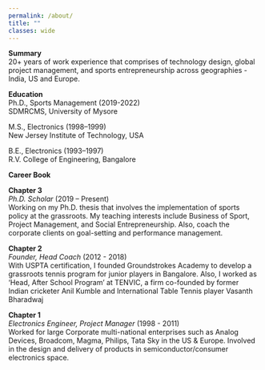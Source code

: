 ```yaml
---
permalink: /about/
title: ""
classes: wide
---
```

**Summary**  
20+ years of work experience that comprises of technology design, global project management, and sports 
entrepreneurship across geographies - India, US and Europe.

**Education**  
Ph.D., Sports Management (2019-2022)  
SDMRCMS, University of Mysore

M.S., Electronics (1998–1999)  
New Jersey Institute of Technology, USA

B.E., Electronics (1993–1997)  
R.V. College of Engineering, Bangalore

**Career Book**  

**Chapter 3**  
*Ph.D. Scholar* (2019 – Present)  
Working on my Ph.D. thesis that involves the implementation of sports policy at the grassroots. My teaching interests include Business of Sport, Project Management, and Social Entrepreneurship. Also, coach the corporate clients on goal-setting and performance management. 

**Chapter 2**  
*Founder, Head Coach* (2012 - 2018)  
With USPTA certification, I founded Groundstrokes Academy to develop a grassroots tennis program for junior players in Bangalore. Also, I worked as ‘Head, After School Program’ at TENVIC, a firm co-founded by former Indian cricketer Anil Kumble and International Table Tennis player Vasanth Bharadwaj

**Chapter 1**  
*Electronics Engineer, Project Manager* (1998 - 2011)   
Worked for large Corporate multi-national enterprises such as Analog Devices, Broadcom, Magma, Philips, Tata Sky in the US & Europe. Involved in the design and delivery of products in semiconductor/consumer electronics space.

